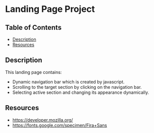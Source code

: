 # Landing Page Project

## Table of Contents

* [Description](#description)
* [Resources](#resources)

## Description

This landing page contains:
- Dynamic navigation bar which is created by javascript.
- Scrolling to the target section by clicking on the navigation bar.
- Selecting active section and changing its appearance dynamically.

## Resources

- https://developer.mozilla.org/
- https://fonts.google.com/specimen/Fira+Sans

